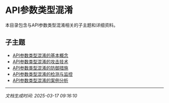 # API参数类型混淆

本目录包含与API参数类型混淆相关的子主题和详细资料。

## 子主题

- [API参数类型混淆的基本概念](api-type-confusion/basic-concepts.md)
- [API参数类型混淆的攻击技术](api-type-confusion/attack-techniques.md)
- [API参数类型混淆的防御措施](api-type-confusion/defense-measures.md)
- [API参数类型混淆的检测与监控](api-type-confusion/detection-monitoring.md)
- [API参数类型混淆的案例分析](api-type-confusion/case-studies.md)

---

*文档生成时间: 2025-03-17 09:16:10*
